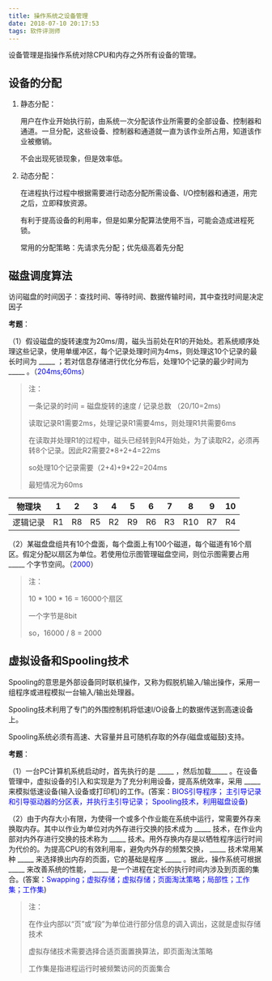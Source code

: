 ```yaml
---
title: 操作系统之设备管理
date: 2018-07-10 20:17:53
tags: 软件评测师
---
```


设备管理是指操作系统对除CPU和内存之外所有设备的管理。

## 设备的分配

1. 静态分配：

   用户在作业开始执行前，由系统一次分配该作业所需要的全部设备、控制器和通道。一旦分配，这些设备、控制器和通道就一直为该作业所占用，知道该作业被撤销。
   
   不会出现死锁现象，但是效率低。
   
2. 动态分配：
   
   在进程执行过程中根据需要进行动态分配所需设备、I/O控制器和通道，用完之后，立即释放资源。
   
   有利于提高设备的利用率，但是如果分配算法使用不当，可能会造成进程死锁。
   
   常用的分配策略：先请求先分配；优先级高着先分配
   
   
## 磁盘调度算法

访问磁盘的时间因子：查找时间、等待时间、数据传输时间，其中查找时间是决定因子

**考题**：

（1）假设磁盘的旋转速度为20ms/周，磁头当前处在R1的开始处。若系统顺序处理这些记录，使用单缓冲区，每个记录处理时间为4ms，则处理这10个记录的最长时间为 \_\_\_\_\_ ；若对信息存储进行优化分布后，处理10个记录的最少时间为 \_\_\_\_\_ 。（<font color=blue>204ms;60ms</font>）

> 注：
> 
> 一条记录的时间 = 磁盘旋转的速度 / 记录总数 （20/10=2ms)
> 
> 读取记录R1需要2ms，处理记录R1需要4ms，则处理R1共需要6ms
> 
> 在读取并处理R1的过程中，磁头已经转到R4开始处，为了读取R2，必须再转8个记录。因此R2需要2*8+2+4=22ms
> 
> so处理10个记录需要（2+4)+9*22=204ms
> 
> 最短情况为60ms


| 物理块  |  1 |  2 |  3 |  4 |  5 |  6 |  7 |  8 |  9 | 10 |
| :---:  |:--:|:--:|:--:|:--:|:--:|:--:|:--:|:--:|:--:|:--:|
| 逻辑记录 | R1 | R8 | R5 | R2 | R9 | R6 | R3 | R10 | R7 | R4 |


（2）某磁盘盘组共有10个盘面，每个盘面上有100个磁道，每个磁道有16个扇区。假定分配以扇区为单位。若使用位示图管理磁盘空间，则位示图需要占用 \_\_\_\_\_ 个字节空间。（<font color=blue>2000</font>）

> 注：
> 
> 10 &#42; 100 &#42; 16 = 16000个扇区
> 
> 一个字节是8bit
> 
> so，16000 / 8 = 2000


## 虚拟设备和Spooling技术

Spooling的意思是外部设备同时联机操作，又称为假脱机输入/输出操作，采用一组程序或进程模拟一台输入/输出处理器。

Spooling技术利用了专门的外围控制机将低速I/O设备上的数据传送到高速设备上。

Spooling系统必须有高速、大容量并且可随机存取的外存(磁盘或磁鼓)支持。

**考题**：

（1）一台PC计算机系统启动时，首先执行的是 \_\_\_\_\_ ，然后加载\_\_\_\_\_ 。在设备管理中，虚拟设备的引入和实现是为了充分利用设备，提高系统效率，采用 \_\_\_\_\_ 来模拟低速设备(输入设备或打印机)的工作。(答案：<font color=blue>BIOS引导程序； 主引导记录和引导驱动器的分区表，并执行主引导记录； Spooling技术，利用磁盘设备</font>)

（2）由于内存大小有限，为使得一个或多个作业能在系统中运行，常需要外存来换取内存。其中以作业为单位对内外存进行交换的技术成为 \_\_\_\_\_ 技术，在作业内部对内外存进行交换的技术称为 \_\_\_\_\_ 技术。用外存换内存是以牺牲程序运行时间为代价的。为提高CPU的有效利用率，避免内外存的频繁交换， \_\_\_\_\_ 技术常用某种 \_\_\_\_\_ 来选择换出内存的页面，它的基础是程序 \_\_\_\_\_ 。据此，操作系统可根据 \_\_\_\_\_ 来改善系统的性能， \_\_\_\_\_ 是一个进程在定长的执行时间内涉及到页面的集合。(答案：<font color=blue>Swapping；虚拟存储；虚拟存储；页面淘汰策略；局部性；工作集；工作集</font>)


> 注：
> 
> 在作业内部以“页”或“段”为单位进行部分信息的调入调出，这就是虚拟存储技术
> 
> 虚拟存储技术需要选择合适页面置换算法，即页面淘汰策略
> 
> 工作集是指进程运行时被频繁访问的页面集合



   